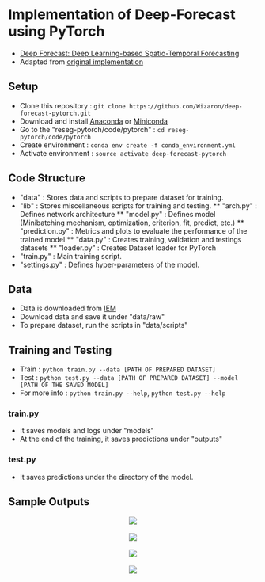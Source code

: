 # Implementation of Deep-Forecast using PyTorch

* [Deep Forecast: Deep Learning-based Spatio-Temporal Forecasting](https://arxiv.org/pdf/1707.08110.pdf)
* Adapted from [original implementation](https://github.com/amirstar/Deep-Forecast)

## Setup

* Clone this repository : `git clone https://github.com/Wizaron/deep-forecast-pytorch.git`
* Download and install [Anaconda](https://www.anaconda.com/download/) or [Miniconda](https://conda.io/miniconda.html)
* Go to the "reseg-pytorch/code/pytorch" : `cd reseg-pytorch/code/pytorch`
* Create environment : `conda env create -f conda_environment.yml`
* Activate environment : `source activate deep-forecast-pytorch`

## Code Structure

* "data" : Stores data and scripts to prepare dataset for training.
* "lib" : Stores miscellaneous scripts for training and testing.
  ** "arch.py" : Defines network architecture
  ** "model.py" : Defines model (Minibatching mechanism, optimization, criterion, fit, predict, etc.)
  ** "prediction.py" : Metrics and plots to evaluate the performance of the trained model
  ** "data.py" : Creates training, validation and testings datasets
  ** "loader.py" : Creates Dataset loader for PyTorch
* "train.py" : Main training script.
* "settings.py" : Defines hyper-parameters of the model.

## Data

* Data is downloaded from [IEM](https://mesonet.agron.iastate.edu/request/download.phtml)
* Download data and save it under "data/raw"
* To prepare dataset, run the scripts in "data/scripts"

## Training and Testing

* Train : `python train.py --data [PATH OF PREPARED DATASET]`
* Test : `python test.py --data [PATH OF PREPARED DATASET] --model [PATH OF THE SAVED MODEL]`
* For more info : `python train.py --help`, `python test.py --help`

### train.py

* It saves models and logs under "models"
* At the end of the training, it saves predictions under "outputs"

### test.py

* It saves predictions under the directory of the model.

## Sample Outputs

<div align="center">
<img src="https://github.com/Wizaron/deep-forecast-pytorch/blob/master/figures/3.png"><br><br>
</div>

<div align="center">
<img src="https://github.com/Wizaron/deep-forecast-pytorch/blob/master/figures/2.png"><br><br>
</div>

<div align="center">
<img src="https://github.com/Wizaron/deep-forecast-pytorch/blob/master/figures/1.png"><br><br>
</div>

<div align="center">
<img src="https://github.com/Wizaron/deep-forecast-pytorch/blob/master/figures/0.png"><br><br>
</div>
